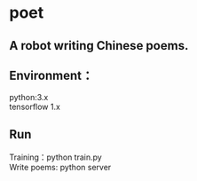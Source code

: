 # poet
A robot writing Chinese poems.
<br /> <br /> 
Environment：
---
python:3.x <br /> 
tensorflow  1.x

Run<br /> 
---
Training：python train.py <br /> 
Write poems: python server<br /> 


